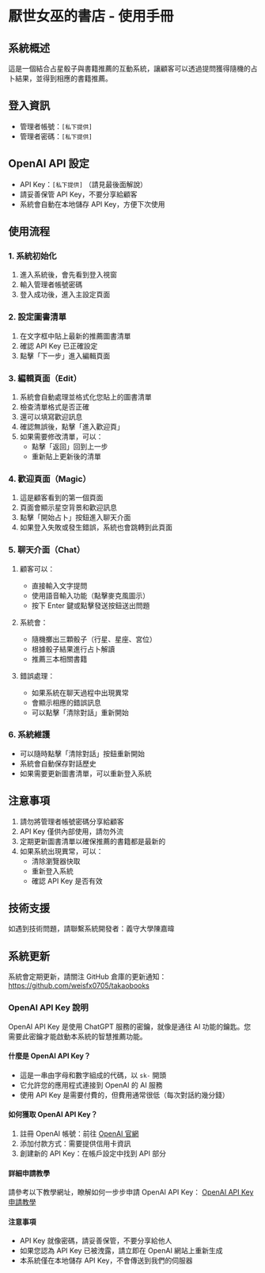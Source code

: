 # 厭世女巫的書店 - 使用手冊

## 系統概述
這是一個結合占星骰子與書籍推薦的互動系統，讓顧客可以透過提問獲得隨機的占卜結果，並得到相應的書籍推薦。

## 登入資訊
- 管理者帳號：`[私下提供]`
- 管理者密碼：`[私下提供]`

## OpenAI API 設定
- API Key：`[私下提供]` （請見最後面解說）
- 請妥善保管 API Key，不要分享給顧客
- 系統會自動在本地儲存 API Key，方便下次使用


## 使用流程

### 1. 系統初始化
1. 進入系統後，會先看到登入視窗
2. 輸入管理者帳號密碼
3. 登入成功後，進入主設定頁面

### 2. 設定圖書清單
1. 在文字框中貼上最新的推薦圖書清單
2. 確認 API Key 已正確設定
3. 點擊「下一步」進入編輯頁面

### 3. 編輯頁面（Edit）
1. 系統會自動處理並格式化您貼上的圖書清單
2. 檢查清單格式是否正確
3. 還可以填寫歡迎訊息
3. 確認無誤後，點擊「進入歡迎頁」
4. 如果需要修改清單，可以：
   - 點擊「返回」回到上一步
   - 重新貼上更新後的清單

### 4. 歡迎頁面（Magic）
1. 這是顧客看到的第一個頁面
2. 頁面會顯示星空背景和歡迎訊息
3. 點擊「開始占卜」按鈕進入聊天介面
4. 如果登入失敗或發生錯誤，系統也會跳轉到此頁面

### 5. 聊天介面（Chat）
1. 顧客可以：
   - 直接輸入文字提問
   - 使用語音輸入功能（點擊麥克風圖示）
   - 按下 Enter 鍵或點擊發送按鈕送出問題

2. 系統會：
   - 隨機擲出三顆骰子（行星、星座、宮位）
   - 根據骰子結果進行占卜解讀
   - 推薦三本相關書籍

3. 錯誤處理：
   - 如果系統在聊天過程中出現異常
   - 會顯示相應的錯誤訊息
   - 可以點擊「清除對話」重新開始

### 6. 系統維護
- 可以隨時點擊「清除對話」按鈕重新開始
- 系統會自動保存對話歷史
- 如果需要更新圖書清單，可以重新登入系統

## 注意事項
1. 請勿將管理者帳號密碼分享給顧客
2. API Key 僅供內部使用，請勿外流
3. 定期更新圖書清單以確保推薦的書籍都是最新的
4. 如果系統出現異常，可以：
   - 清除瀏覽器快取
   - 重新登入系統
   - 確認 API Key 是否有效

## 技術支援
如遇到技術問題，請聯繫系統開發者：義守大學陳嘉暐


## 系統更新
系統會定期更新，請關注 GitHub 倉庫的更新通知：
https://github.com/weisfx0705/takaobooks 

### OpenAI API Key 說明
OpenAI API Key 是使用 ChatGPT 服務的密鑰，就像是通往 AI 功能的鑰匙。您需要此密鑰才能啟動本系統的智慧推薦功能。

#### 什麼是 OpenAI API Key？
- 這是一串由字母和數字組成的代碼，以 `sk-` 開頭
- 它允許您的應用程式連接到 OpenAI 的 AI 服務
- 使用 API Key 是需要付費的，但費用通常很低（每次對話約幾分錢）

#### 如何獲取 OpenAI API Key？
1. 註冊 OpenAI 帳號：前往 [OpenAI 官網](https://openai.com/)
2. 添加付款方式：需要提供信用卡資訊
3. 創建新的 API Key：在帳戶設定中找到 API 部分

#### 詳細申請教學
請參考以下教學網址，瞭解如何一步步申請 OpenAI API Key：
[OpenAI API Key 申請教學](https://www.wordss.ai/blog/how-to-get-openai-api-key)

#### 注意事項
- API Key 就像密碼，請妥善保管，不要分享給他人
- 如果您認為 API Key 已被洩露，請立即在 OpenAI 網站上重新生成
- 本系統僅在本地儲存 API Key，不會傳送到我們的伺服器
